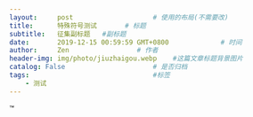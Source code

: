 ```yaml
---
layout:     post                    # 使用的布局(不需要改)
title:      特殊符号测试       # 标题
subtitle:   征集副标题   #副标题
date:       2019-12-15 00:59:59 GMT+0800             # 时间
author:     Zen                 # 作者
header-img: img/photo/jiuzhaigou.webp    #这篇文章标题背景图片
catalog: False                      # 是否归档
tags:                               #标签
    - 测试
---
```


™
